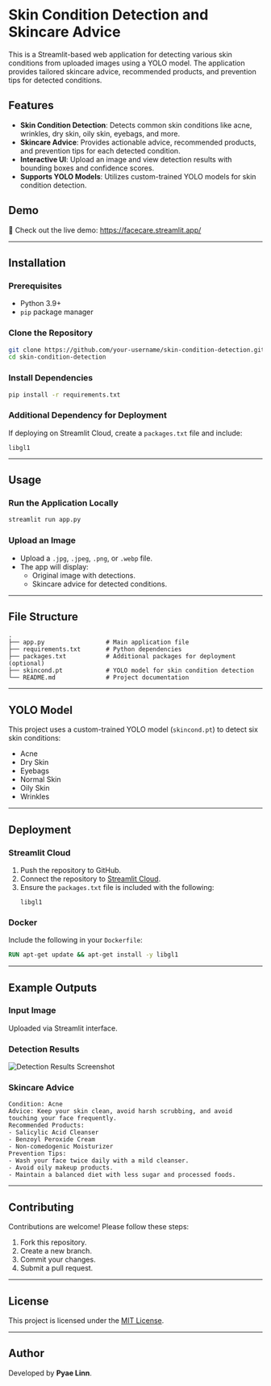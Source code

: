 # Skin Condition Detection and Skincare Advice

This is a Streamlit-based web application for detecting various skin conditions from uploaded images using a YOLO model. The application provides tailored skincare advice, recommended products, and prevention tips for detected conditions.

## Features

- **Skin Condition Detection**: Detects common skin conditions like acne, wrinkles, dry skin, oily skin, eyebags, and more.
- **Skincare Advice**: Provides actionable advice, recommended products, and prevention tips for each detected condition.
- **Interactive UI**: Upload an image and view detection results with bounding boxes and confidence scores.
- **Supports YOLO Models**: Utilizes custom-trained YOLO models for skin condition detection.

## Demo

🎯 Check out the live demo: https://facecare.streamlit.app/

---

## Installation

### Prerequisites
- Python 3.9+
- `pip` package manager

### Clone the Repository
```bash
git clone https://github.com/your-username/skin-condition-detection.git
cd skin-condition-detection
```

### Install Dependencies
```bash
pip install -r requirements.txt
```

### Additional Dependency for Deployment
If deploying on Streamlit Cloud, create a `packages.txt` file and include:
```
libgl1
```

---

## Usage

### Run the Application Locally
```bash
streamlit run app.py
```

### Upload an Image
- Upload a `.jpg`, `.jpeg`, `.png`, or `.webp` file.
- The app will display:
  - Original image with detections.
  - Skincare advice for detected conditions.

---

## File Structure

```
.
├── app.py                 # Main application file
├── requirements.txt       # Python dependencies
├── packages.txt           # Additional packages for deployment (optional)
├── skincond.pt            # YOLO model for skin condition detection
└── README.md              # Project documentation
```

---

## YOLO Model

This project uses a custom-trained YOLO model (`skincond.pt`) to detect six skin conditions:
- Acne
- Dry Skin
- Eyebags
- Normal Skin
- Oily Skin
- Wrinkles

---

## Deployment

### Streamlit Cloud
1. Push the repository to GitHub.
2. Connect the repository to [Streamlit Cloud](https://streamlit.io/cloud).
3. Ensure the `packages.txt` file is included with the following:
   ```
   libgl1
   ```

### Docker
Include the following in your `Dockerfile`:
```dockerfile
RUN apt-get update && apt-get install -y libgl1
```

---

## Example Outputs

### Input Image
Uploaded via Streamlit interface.

### Detection Results
![Detection Results Screenshot](#)

### Skincare Advice
```plaintext
Condition: Acne
Advice: Keep your skin clean, avoid harsh scrubbing, and avoid touching your face frequently.
Recommended Products:
- Salicylic Acid Cleanser
- Benzoyl Peroxide Cream
- Non-comedogenic Moisturizer
Prevention Tips:
- Wash your face twice daily with a mild cleanser.
- Avoid oily makeup products.
- Maintain a balanced diet with less sugar and processed foods.
```

---

## Contributing

Contributions are welcome! Please follow these steps:

1. Fork this repository.
2. Create a new branch.
3. Commit your changes.
4. Submit a pull request.

---

## License

This project is licensed under the [MIT License](LICENSE).

---

## Author

Developed by **Pyae Linn**. 
